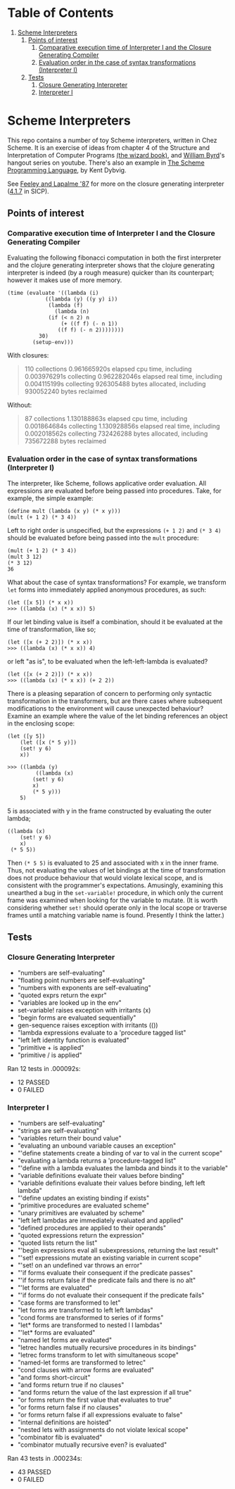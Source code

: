 
# Table of Contents

1.  [Scheme Interpreters](#orgd2b2cbf)
    1.  [Points of interest](#org8b91120)
        1.  [Comparative execution time of Interpreter I and the Closure Generating Compiler](#org302c75d)
        2.  [Evaluation order in the case of syntax transformations (Interpreter I)](#org8a45da0)
    2.  [Tests](#org55f655b)
        1.  [Closure Generating Interpreter](#org37a6d18)
        2.  [Interpreter I](#org2a23c13)


<a id="orgd2b2cbf"></a>

# Scheme Interpreters

This repo contains a number of toy Scheme interpreters, written in Chez Scheme. It is an exercise of ideas from chapter 4 of the Structure and Interpretation of Computer Programs [(the wizard book)](https://mitpress.mit.edu/sites/default/files/sicp/full-text/book/book.html), and [William Byrd](https://www.youtube.com/channel/UCSC9kYeTee012BRsYw-y12Q)'s hangout series on youtube. There's also an example in [The Scheme Programming Language](https://www.scheme.com/tspl4/examples.html#./examples:h7), by Kent Dybvig.

See [Feeley and Lapalme '87](http://www.iro.umontreal.ca/~feeley/papers/FeeleyLapalmeCL87.pdf) for more on the closure generating interpreter ([4.1.7](https://mitpress.mit.edu/sites/default/files/sicp/full-text/book/book-Z-H-26.html#%_sec_4.1.7) in SICP).


<a id="org8b91120"></a>

## Points of interest


<a id="org302c75d"></a>

### Comparative execution time of Interpreter I and the Closure Generating Compiler

Evaluating the following fibonacci computation in both the first interpreter and the clojure generating interpreter shows that the clojure generating interpreter is indeed (by a rough measure) quicker than its counterpart; however it makes use of more memory.

    (time (evaluate '((lambda (i)
    		    ((lambda (y) ((y y) i))
    		     (lambda (f)
    		       (lambda (n)
    			 (if (< n 2) n
    			     (+ ((f f) (- n 1))
    				((f f) (- n 2))))))))
    		  30)
    		(setup-env)))

With closures:

> 110 collections
> 0.961665920s elapsed cpu time, including 0.003976291s collecting
> 0.962282046s elapsed real time, including 0.004115199s collecting
> 926305488 bytes allocated, including 930052240 bytes reclaimed

Without:

> 87 collections
> 1.130188863s elapsed cpu time, including 0.001864684s collecting
> 1.130928856s elapsed real time, including 0.002018562s collecting
> 732426288 bytes allocated, including 735672288 bytes reclaimed


<a id="org8a45da0"></a>

### Evaluation order in the case of syntax transformations (Interpreter I)

The interpreter, like Scheme, follows applicative order evaluation. All expressions are evaluated before being passed into procedures. Take, for example, the simple example:

    (define mult (lambda (x y) (* x y)))
    (mult (+ 1 2) (* 3 4))

Left to right order is unspecified, but the expressions `(+ 1 2)` and `(* 3 4)` should be evaluated before being passed into the `mult` procedure:

    (mult (+ 1 2) (* 3 4))
    (mult 3 12)
    (* 3 12)
    36

What about the case of syntax transformations? For example, we transform `let` forms into immediately applied anonymous procedures, as such:

    (let ([x 5]) (* x x))
    >>> ((lambda (x) (* x x)) 5)

If our let binding value is itself a combination, should it be evaluated at the time of transformation, like so;

    (let ([x (+ 2 2)]) (* x x))
    >>> ((lambda (x) (* x x)) 4)

or left "as is", to be evaluated when the left-left-lambda is evaluated?

    (let ([x (+ 2 2)]) (* x x))
    >>> ((lambda (x) (* x x)) (+ 2 2))

There is a pleasing separation of concern to performing only syntactic transformation in the transformers, but are there cases where subsequent modifications to the environment will cause unexpected behaviour? Examine an example where the value of the let binding references an object in the enclosing scope:

    (let ([y 5])
        (let ([x (* 5 y)])
    	(set! y 6)
    	x))
    
    >>> ((lambda (y)
    	     ((lambda (x)
    		(set! y 6)
    		x)
    	    (* 5 y)))
        5)

5 is associated with y in the frame constructed by evaluating the outer lambda;

    ((lambda (x)
        (set! y 6)
        x)
     (* 5 5))

Then `(* 5 5)` is evaluated to 25 and associated with x in the inner frame. Thus, not evaluating the values of let bindings at the time of transformation does not produce behaviour that would violate lexical scope, and is consistent with the programmer's expectations. Amusingly, examining this unearthed a bug in the `set-variable!` procedure, in which only the current frame was examined when looking for the variable to mutate. (It is worth considering whether `set!` should operate only in the local scope or traverse frames until a matching variable name is found. Presently I think the latter.)


<a id="org55f655b"></a>

## Tests


<a id="org37a6d18"></a>

### Closure Generating Interpreter

-   "numbers are self-evaluating"
-   "floating point numbers are self-evaluating"
-   "numbers with exponents are self-evaluating"
-   "quoted exprs return the expr"
-   "variables are looked up in the env"
-   set-variable! raises exception with irritants (x)
-   "begin forms are evaluated sequentially"
-   gen-sequence raises exception with irritants (())
-   "lambda expressions evaluate to a 'procedure tagged list"
-   "left left identity function is evaluated"
-   "primitive + is applied"
-   "primitive / is applied"

Ran 12 tests in .000092s:

-   12 PASSED
-   0 FAILED


<a id="org2a23c13"></a>

### Interpreter I

-   "numbers are self-evaluating"
-   "strings are self-evaluating"
-   "variables return their bound value"
-   "evaluating an unbound variable causes an exception"
-   "'define statements create a binding of var to val in the current scope"
-   "evaluating a lambda returns a 'procedure-tagged list"
-   "'define with a lambda evaluates the lambda and binds it to the variable"
-   "variable definitions evaluate their values before binding"
-   "variable definitions evaluate their values before binding, left left lambda"
-   "'define updates an existing binding if exists"
-   "primitive procedures are evaluated scheme"
-   "unary primitives are evaluated by scheme"
-   "left left lambdas are immediately evaluated and applied"
-   "defined procedures are applied to their operands"
-   "quoted expressions return the expression"
-   "quoted lists return the list"
-   "'begin expressions eval all subexpressions, returning the last result"
-   "'set! expressions mutate an existing variable in current scope"
-   "'set! on an undefined var throws an error"
-   "'if forms evaluate their consequent if the predicate passes"
-   "'if forms return false if the predicate fails and there is no alt"
-   "'let forms are evaluated"
-   "'if forms do not evaluate their consequent if the predicate fails"
-   "case forms are transformed to let"
-   "let forms are transformed to left left lambdas"
-   "cond forms are transformed to series of if forms"
-   "let\* forms are transformed to nested l l lambdas"
-   "'let\* forms are evaluated"
-   "named let forms are evaluated"
-   "letrec handles mutually recursive procedures in its bindings"
-   "letrec forms transform to let with simultaneous scope"
-   "named-let forms are transformed to letrec"
-   "cond clauses with arrow forms are evaluated"
-   "and forms short-circuit"
-   "and forms return true if no clauses"
-   "and forms return the value of the last expression if all true"
-   "or forms return the first value that evaluates to true"
-   "or forms return false if no clauses"
-   "or forms return false if all expressions evaluate to false"
-   "internal definitions are hoisted"
-   "nested lets with assignments do not violate lexical scope"
-   "combinator fib is evaluated"
-   "combinator mutually recursive even? is evaluated"

Ran 43 tests in .000234s:

-   43 PASSED
-   0 FAILED

